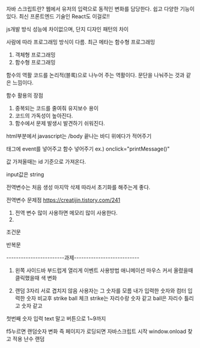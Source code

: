 자바 스크립트란?
웹에서 유저의 입력으로 동적인 변화를 담당한다.
쉽고 다양한 기능이 있다. 최신 프론트엔드 기술인 React도 이걸로!!

js개발 방식
성능에 차이없으며, 단지 디자인 패턴의 차이

사람에 따라 프로그래밍 방식이 다름. 최근 메타는 함수형 프로그래밍

1. 객체형 프로그래밍
2. 함수형 프로그래밍

함수의 역활
코드를 논리적(블록)으로 나누어 주는 역활이다. 문단을 나눠주는 것과 같은 느낌이다.

함수 활용의 장점

1. 중복되는 코드를 줄여줘 유지보수 용이
2. 코드의 가독성이 높아진다.
3. 함수에서 문제 발생시 발견하기 쉬워진다.

html부분에서 javascript는 /body 끝나는 바디 위에다가 적어주기

태그에 event를 넣어주고 함수 넣어주기
ex.) onclick="printMessage()"

값 가져올때는 id 기준으로 가져온다.

input값은 string

전역변수는 처음 생성 마지막 삭제 따라서 초기화를 해주는게 좋다.

전역변수 문제점 https://creatijin.tistory.com/241

1. 전역 변수 많이 사용하면 메모리 많이 사용한다.
2.

조건문

반복문

------------------------과제---------------------------

1. 왼쪽 사이드바 부드럽게 열리게 이벤트 사용방법 애니메이션
   마우스 커서 올렸을때 클릭했을때 색 변화

2. 랜덤 3자리 서로 겹치지 않음 사용자는 그 숫자를 모름 내가 입력한 숫자와 컴터 입력한 숫자 비교후 strike ball 체크
   strike는 자리수랑 숫자 같고
   ball은 자리수 틀리고 숫자 같고

첫번째 숫자 입력 text 말고 버튼으로 1~9까지

f5누르면 랜덤숫자 변화 즉 페이지가 로딩되면 자바스크립트 시작 window.onload 찾고 적용
난수 랜덤
